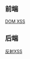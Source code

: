 ## 前端

[DOM XSS](https://github.com/alo7/web-security-docker/tree/master/front-end/XSS/DOM-XSS)

## 后端

[反射XSS](https://github.com/alo7/web-security-docker/tree/master/back-end/XSS/non-persistent)